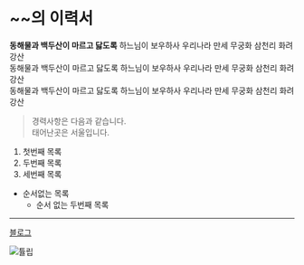 # ~~의 이력서
**동해물과 백두산이 마르고 닳도록** 하느님이 보우하사 우리나라 만세 무궁화 삼천리 화려강산  
동해물과 백두산이 마르고 닳도록 하느님이 보우하사 우리나라 만세 무궁화 삼천리 화려강산  
동해물과 백두산이 마르고 닳도록 하느님이 보우하사 우리나라 만세 무궁화 삼천리 화려강산  
>경력사항은 다음과 같습니다.  
태어난곳은 서울입니다.  

1. 첫번째 목록
2. 두번째 목록
3. 세번째 목록

* 순서없는 목록
  + 순서 없는 두번째 목록

-------------------------------------
[블로그](https://serr-mbms-95.tistory.com/)

![튤립](https://cdn.pixabay.com/photo/2017/06/15/08/22/tulip-2404459_1280.jpg)


